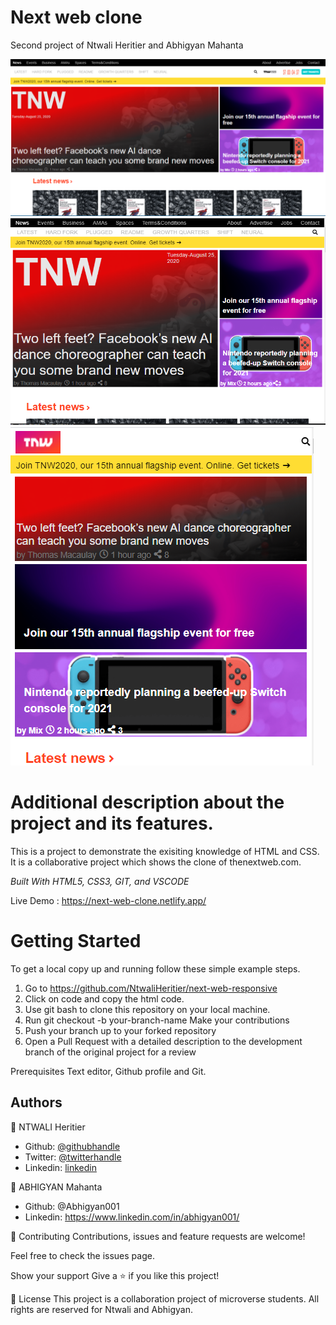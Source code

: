 # Next web clone

Second project of Ntwali Heritier and Abhigyan Mahanta

<img src="./images/webview.PNG" alt="webview">
<br>
<img src="./images/ipadview.PNG" alt="ipadview">
<br>
<img src="./images/phoneview.PNG" alt="phoneview">

<h1>Additional description about the project and its features.</h1>

This is a project to demonstrate the exisiting knowledge of HTML and CSS. It is a collaborative project which shows the clone of thenextweb.com.

<i>Built With HTML5, CSS3, GIT, and VSCODE</i>

Live Demo : https://next-web-clone.netlify.app/

<h1>Getting Started</h1>

To get a local copy up and running follow these simple example steps.

1. Go to https://github.com/NtwaliHeritier/next-web-responsive
2. Click on code and copy the html code.
3. Use git bash to clone this repository on your local machine.
4. Run git checkout -b your-branch-name Make your contributions
5. Push your branch up to your forked repository
6. Open a Pull Request with a detailed description to the development branch of the original project for a review

Prerequisites Text editor, Github profile and Git.

<h2>Authors</h2>

👤 NTWALI Heritier

- Github: [@githubhandle](https://github.com/NtwaliHeritier)
- Twitter: [@twitterhandle](https://twitter.com/NtwaliHeritier)
- Linkedin: [linkedin](https://linkedin.com/in/ntwali-heritier-9950001a2)

👤 ABHIGYAN Mahanta

- Github: @Abhigyan001
- Linkedin: https://www.linkedin.com/in/abhigyan001/

🤝 Contributing Contributions, issues and feature requests are welcome!

Feel free to check the issues page.

Show your support Give a ⭐️ if you like this project!

📝 License This project is a collaboration project of microverse students. All rights are reserved for Ntwali and Abhigyan.
